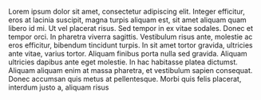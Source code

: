 Lorem ipsum dolor sit amet, consectetur adipiscing elit. Integer efficitur, eros at 
lacinia suscipit, magna turpis aliquam est, sit amet aliquam quam libero id mi. Ut vel 
placerat risus. Sed tempor in ex vitae sodales. Donec et tempor orci. In pharetra viverra 
sagittis. Vestibulum risus ante, molestie ac eros efficitur, bibendum tincidunt turpis. In sit 
amet tortor gravida, ultricies ante vitae, varius tortor. Aliquam finibus porta nulla sed 
gravida. Aliquam ultricies dapibus ante eget molestie. In hac habitasse platea dictumst. 
Aliquam aliquam enim at massa pharetra, et vestibulum sapien consequat. Donec 
accumsan quis metus at pellentesque. Morbi quis felis placerat, interdum justo a, aliquam 
risus